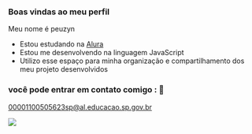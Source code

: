 ### Boas vindas ao meu perfil

Meu nome é peuzyn 

- Estou estudando na [Alura](https://www.alura.com.br)
- Estou me desenvolvendo na linguagem JavaScript
- Utilizo esse espaço para minha organização e compartilhamento dos meu projeto desenvolvidos

### você pode entrar em contato comigo : 📮

00001100505623sp@al.educacao.sp.gov.br



![](https://media.tenor.com/XUFtS11tcPQAAAAM/justin-justin-tucker.gif)

